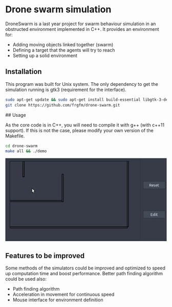 # Drone swarm simulation

DroneSwarm is a last year project for swarm behaviour simulation in an obstructed environment implemented in C++. It provides an environment for:

- Adding moving objects linked together (swarm)
- Defining a target that the agents will try to reach
- Setting up a solid environment



## Installation

This program was built for Unix system. The only dependency to get the simulation running is gtk3 (requirement for the interface).

```bash
sudo apt-get update && sudo apt-get install build-essential libgtk-3-dev
git clone https://github.com/frgfm/drone-swarm.git
```

## Usage

As the core code is in C++, you will need to compile it with g++ (with c++11 support). If this is not the case, please modify your own version of the Makefile.

```bash
cd drone-swarm
make all && ./demo
```

![slack_delete](static/images/drone-swarm.gif)



## Features to be improved

Some methods of the simulators could be improved and optimized to speed up computation time and boost performance. Better path finding algorithm could be used also: 

- Path finding algorithm
- Acceleration in movement for continuous speed
- Mouse interface for environment definition
